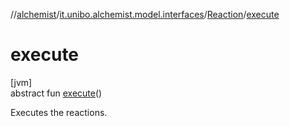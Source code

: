 //[alchemist](../../../index.md)/[it.unibo.alchemist.model.interfaces](../index.md)/[Reaction](index.md)/[execute](execute.md)

# execute

[jvm]\
abstract fun [execute](execute.md)()

Executes the reactions.
